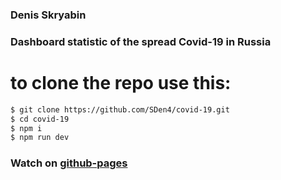 ### Denis Skryabin


###  Dashboard statistic of the spread Covid-19 in Russia
# to clone the repo use this:
```sh
$ git clone https://github.com/SDen4/covid-19.git
$ cd covid-19
$ npm i
$ npm run dev
```


### Watch on [github-pages](https://sden4.github.io/covid-19/)